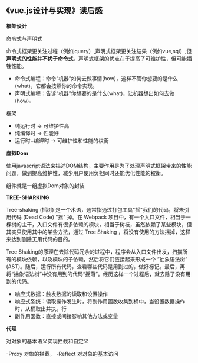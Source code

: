 <!--
 * @Author: caixin 1058360098@qq.com
 * @Date: 2024-06-02 10:46:18
 * @LastEditors: 蔡鑫 1058360098@qq.com
 * @LastEditTime: 2024-06-21 15:01:01
 * @FilePath: \docsify\docs\articles\read\r10.md
 * @Description: 这是默认设置,请设置`customMade`, 打开koroFileHeader查看配置 进行设置: https://github.com/OBKoro1/koro1FileHeader/wiki/%E9%85%8D%E7%BD%AE
-->
《vue.js设计与实现》读后感
---

**框架设计**

命令式与声明式

命令式框架更关注过程（例如jquery）,声明式框架更关注结果（例如vue,sql）,但**声明式的性能并不优于命令式**。声明式框架的优点在于提高了可维护性，但可能牺牲性能。

- 命令式编程：命令“机器”如何去做事情(how)，这样不管你想要的是什么(what)，它都会按照你的命令实现。
- 声明式编程：告诉“机器”你想要的是什么(what)，让机器想出如何去做(how)。

框架
- 纯运行时 -> 可维护性高
- 纯编译时 -> 性能好
- 运行时+编译时 -> 可维护性和性能的权衡

**虚拟Dom**

使用javascript语法来描述DOM结构，主要作用是为了处理声明式框架带来的性能问题，做到提高维护性，减少用户使用负担同时还能优化性能的权衡。

组件就是一组虚拟Dom对象的封装

**TREE-SHARKING**

Tree-shaking (摇树) 是一个术语，通常指通过打包工具"摇"我们的代码，将未引用代码 (Dead Code) "摇" 掉。在 Webpack 项目中，有一个入口文件，相当于一棵树的主干，入口文件有很多依赖的模块，相当于树枝，虽然依赖了某些模块，但其实只使用其中的某些方法，通过 Tree Shaking ，将没有使用的方法摇掉，这样来达到删除无用代码的目的。

Tree Shaking的原理在去除代码冗余的过程中，程序会从入口文件出发，扫描所有的模块依赖，以及模块的子依赖，然后将它们链接起来形成一个 “抽象语法树” (AST)。随后，运行所有代码，查看哪些代码是用到过的，做好标记。最后，再将“抽象语法树”中没有用到的代码“摇落”。经历这样一个过程后，就去除了没有用到的代码。

- 响应式数据：触发数据的读取和设置操作
- 响应式系统：读取操作发生时，将副作用函数收集到桶中，当设置数据操作时，从桶取出并执。行
- 副作用函数：直接或间接影响其他方法或变量

**代理**

对对象的基本语义实现拦截和自定义

-Proxy 对象的拦截，
-Reflect 对对象的基本访问